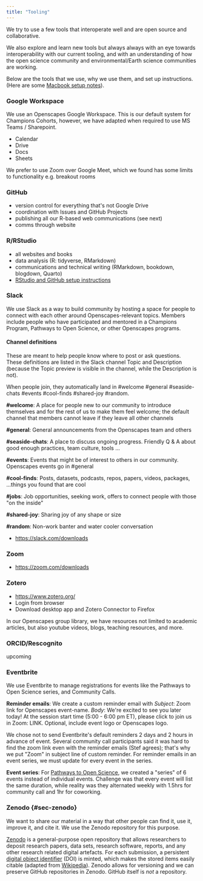 ```yaml
---
title: "Tooling"
---
```


We try to use a few tools that interoperate well and are open source and collaborative.

We also explore and learn new tools but always always with an eye towards interoperability with our current tooling, and with an understanding of how the open science community and environmental/Earth science communities are working.

Below are the tools that we use, why we use them, and set up instructions. (Here are some [Macbook setup notes](https://github.com/Openscapes/teaching-learning-resources/issues/12)).

### Google Workspace

We use an Openscapes Google Workspace. This is our default system for Champions Cohorts, however, we have adapted when required to use MS Teams / Sharepoint.

-   Calendar
-   Drive
-   Docs
-   Sheets

We prefer to use Zoom over Google Meet, which we found has some limits to functionality e.g. breakout rooms

### GitHub

-   version control for everything that's not Google Drive
-   coordination with Issues and GitHub Projects
-   publishing all our R-based web communications (see next)
-   comms through website

### R/RStudio

-   all websites and books
-   data analysis (R: tidyverse, RMarkdown)
-   communications and technical writing (RMarkdown, bookdown, blogdown, Quarto)
-   [RStudio and GitHub setup instructions](https://openscapes.github.io/series/how-to/setup-rstudio-github.html)

### Slack

We use Slack as a way to build community by hosting a space for people to connect with each other around Openscapes-relevant topics. Members include people who have participated and mentored in a Champions Program, Pathways to Open Science, or other Openscapes programs.

#### Channel definitions

These are meant to help people know where to post or ask questions. These definitions are listed in the Slack channel Topic and Description (because the Topic preview is visible in the channel, while the Description is not).

When people join, they automatically land in #welcome #general #seaside-chats #events #cool-finds #shared-joy #random.

**#welcome**: A place for people new to our community to introduce themselves and for the rest of us to make them feel welcome; the default channel that members cannot leave if they leave all other channels

**#general**: General announcements from the Openscapes team and others

**#seaside-chats**: A place to discuss ongoing progress. Friendly Q & A about good enough practices, team culture, tools ...

**#events**: Events that might be of interest to others in our community. Openscapes events go in #general

**#cool-finds**: Posts, datasets, podcasts, repos, papers, videos, packages, ...things you found that are cool

**#jobs**: Job opportunities, seeking work, offers to connect people with those "on the inside"

**#shared-joy**: Sharing joy of any shape or size

**#random**: Non-work banter and water cooler conversation

-   <https://slack.com/downloads>

### Zoom

-   <https://zoom.com/downloads>

### Zotero

-   <https://www.zotero.org/>
-   Login from browser
-   Download desktop app and Zotero Connector to Firefox

In our Openscapes group library, we have resources not limited to academic articles, but also youtube videos, blogs, teaching resources, and more.

### ORCID/Rescognito

upcoming

### Eventbrite

We use Eventbrite to manage registrations for events like the Pathways to Open Science series, and Community Calls.

**Reminder emails**: We create a custom reminder email with *Subject*: Zoom link for Openscapes event-name. *Body*: We're excited to see you later today! At the session start time (5:00 - 6:00 pm ET), please click to join us in Zoom: LINK. Optional, include event logo or Openscapes logo.

We chose not to send Eventbrite's default reminders 2 days and 2 hours in advance of event. Several community call participants said it was hard to find the zoom link even with the reminder emails (Stef agrees); that's why we put "Zoom" in subject line of custom reminder. For reminder emails in an event series, we must update for every event in the series.

**Event series**: For [Pathways to Open Science](https://openscapes.github.io/pathways-to-open-science/), we created a "series" of 6 events instead of individual events. Challenge was that every event will list the same duration, while reality was they alternated weekly with 1.5hrs for community call and 1hr for coworking.

### Zenodo {#sec-zenodo}

We want to share our material in a way that other people can find it, use it, improve it, and cite it. We use the Zenodo repository for this purpose.

[Zenodo](https://zenodo.org/) is a general-purpose open repository that allows researchers to deposit research papers, data sets, research software, reports, and any other research related digital artefacts. For each submission, a persistent [digital object identifier](https://en.wikipedia.org/wiki/Digital_object_identifier "Digital object identifier") (DOI) is minted, which makes the stored items easily citable (adapted from [Wikipedia](https://en.wikipedia.org/wiki/Zenodo)). Zenodo allows for versioning and we can preserve GitHub repositories in Zenodo. GitHub itself is *not* a repository.
